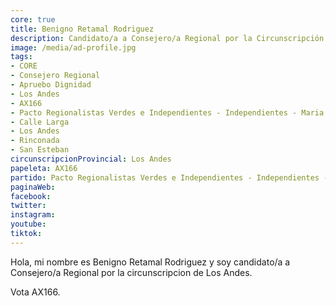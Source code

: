 ```yaml
---
core: true
title: Benigno Retamal Rodriguez
description: Candidato/a a Consejero/a Regional por la Circunscripción de Los Andes
image: /media/ad-profile.jpg
tags:
- CORE
- Consejero Regional
- Apruebo Dignidad
- Los Andes
- AX166
- Pacto Regionalistas Verdes e Independientes - Independientes - Maria Victoria Rodriguez Herrera
- Calle Larga
- Los Andes
- Rinconada
- San Esteban
circunscripcionProvincial: Los Andes
papeleta: AX166
partido: Pacto Regionalistas Verdes e Independientes - Independientes - Maria Victoria Rodriguez Herrera
paginaWeb:
facebook:
twitter:
instagram:
youtube:
tiktok:
---
```

Hola, mi nombre es Benigno Retamal Rodriguez y soy candidato/a a Consejero/a Regional por la circunscripcion de Los Andes.

Vota AX166.